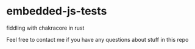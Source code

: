 # embedded-js-tests
fiddling with chakracore in rust

Feel free to contact me if you have any questions about stuff in this repo
